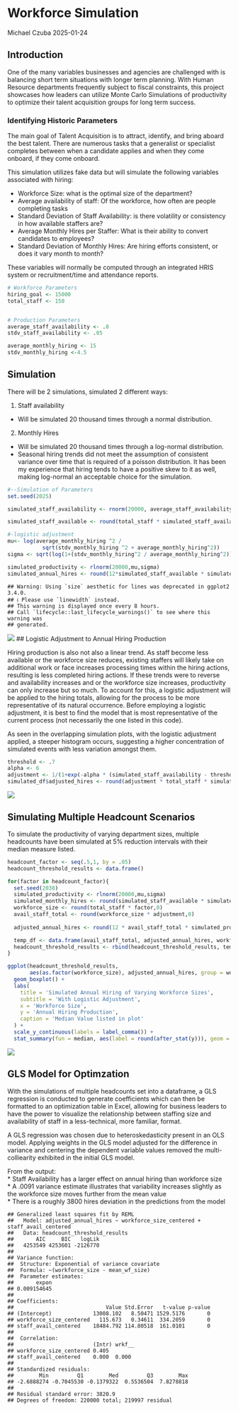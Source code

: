 Workforce Simulation
================
Michael Czuba
2025-01-24

## Introduction

One of the many variables businesses and agencies are challenged with is
balancing short term situations with longer term planning. With Human
Resource departments frequently subject to fiscal constraints, this
project showcases how leaders can utilize Monte Carlo Simulations of
productivity to optimize their talent acquisition groups for long term
success.

### Identifying Historic Parameters

The main goal of Talent Acquisition is to attract, identify, and bring
aboard the best talent. There are numerous tasks that a generalist or
specialist completes between when a candidate applies and when they come
onboard, if they come onboard.

This simulation utilizes fake data but will simulate the following
variables associated with hiring:

- Workforce Size: what is the optimal size of the department?
- Average availability of staff: Of the workforce, how often are people
  completing tasks
- Standard Deviation of Staff Availability: is there volatility or
  consistency in how available staffers are?
- Average Monthly Hires per Staffer: What is their ability to convert
  candidates to employees?
- Standard Deviation of Monthly Hires: Are hiring efforts consistent, or
  does it vary month to month?

These variables will normally be computed through an integrated HRIS
system or recruitment/time and attendance reports.

``` r
# Workforce Parameters
hiring_goal <- 15000
total_staff <- 150


# Production Parameters
average_staff_availability <- .8
stdv_staff_availability <- .05

average_monthly_hiring <- 15
stdv_monthly_hiring <-4.5
```

## Simulation

There will be 2 simulations, simulated 2 different ways:

1.  Staff availability

- Will be simulated 20 thousand times through a normal distribution.

2.  Monthly Hires

- Will be simulated 20 thousand times through a log-normal distribution.
- Seasonal hiring trends did not meet the assumption of consistent
  variance over time that is required of a poisson distribution. It has
  been my experience that hiring tends to have a positive skew to it as
  well, making log-normal an acceptable choice for the simulation.

``` r
#--Simulation of Parameters
set.seed(2025)

simulated_staff_availability <- rnorm(20000, average_staff_availability, stdv_staff_availability)

simulated_staff_available <- round(total_staff * simulated_staff_availability,0)

#-logistic adjustment 
mu<- log(average_monthly_hiring ^2 / 
           sqrt(stdv_monthly_hiring ^2 + average_monthly_hiring^2))
sigma <- sqrt(log(1+(stdv_monthly_hiring^2 / average_monthly_hiring^2)))

simulated_productivity <- rlnorm(20000,mu,sigma)
simulated_annual_hires <- round(12*simulated_staff_available * simulated_productivity,0)
```

    ## Warning: Using `size` aesthetic for lines was deprecated in ggplot2 3.4.0.
    ## ℹ Please use `linewidth` instead.
    ## This warning is displayed once every 8 hours.
    ## Call `lifecycle::last_lifecycle_warnings()` to see where this warning was
    ## generated.

![](README_figs/README-simulation_plot-1.png)<!-- --> \## Logistic
Adjustment to Annual Hiring Production

Hiring production is also not also a linear trend. As staff become less
available or the workforce size reduces, existing staffers will likely
take on additional work or face increases processing times within the
hiring actions, resulting is less completed hiring actions. If these
trends were to reverse and availability increases and or the workforce
size increases, productivity can only increase but so much. To account
for this, a logistic adjustment will be applied to the hiring totals,
allowing for the process to be more representative of its natural
occurrence. Before employing a logistic adjustment, it is best to find
the model that is most representative of the current process (not
necessarily the one listed in this code).

As seen in the overlapping simulation plots, with the logistic
adjustment applied, a steeper histogram occurs, suggesting a higher
concentration of simulated events with less variation amongst them.

``` r
threshold <- .7
alpha <- 6
adjustment <- 1/(1+exp(-alpha * (simulated_staff_availability - threshold)))
simulated_df$adjusted_hires <- round(adjustment * total_staff * simulated_productivity * 12 ,0)
```

![](README_figs/README-adjusted_plots-1.png)<!-- -->

## Simulating Multiple Headcount Scenarios

To simulate the productivity of varying department sizes, multiple
headcounts have been simulated at 5% reduction intervals with their
median measure listed.

``` r
headcount_factor <- seq(.5,1, by = .05)
headcount_threshold_results <- data.frame()

for(factor in headcount_factor){
  set.seed(2038)
  simulated_productivity <- rlnorm(20000,mu,sigma)
  simulated_monthly_hires <- round(simulated_staff_available * simulated_productivity,0)
  workforce_size <- round(total_staff * factor,0)
  avail_staff_total <- round(workforce_size * adjustment,0)
  
  adjusted_annual_hires <- round(12 * avail_staff_total * simulated_productivity,0)

  temp_df <- data.frame(avail_staff_total, adjusted_annual_hires, workforce_size, simulated_productivity)
  headcount_threshold_results <- rbind(headcount_threshold_results, temp_df)
}

ggplot(headcount_threshold_results, 
       aes(as.factor(workforce_size), adjusted_annual_hires, group = workforce_size)) +
  geom_boxplot() +
  labs(
    title = 'Simulated Annual Hiring of Varying Workforce Sizes',
    subtitle = 'With Logistic Adjustment',
    x = 'Workforce Size',
    y = 'Annual Hiring Production',
    caption = 'Median Value listed in plot'
  ) +
  scale_y_continuous(labels = label_comma()) +
  stat_summary(fun = median, aes(label = round(after_stat(y))), geom = 'text', vjust = 3)
```

![](README_figs/README-sim_multiple_headcounts-1.png)<!-- -->

## GLS Model for Optimzation

With the simulations of multiple headcounts set into a dataframe, a GLS
regression is conducted to generate coefficients which can then be
formatted to an optimization table in Excel, allowing for business
leaders to have the power to visualize the relationship between staffing
size and availability of staff in a less-technical, more familiar,
format.

A GLS regression was chosen due to heteroskedasticity present in an OLS
model. Applying weights in the GLS model adjusted for the difference in
variance and centering the dependent variable values removed the
multi-colliearity exhibited in the initial GLS model.

From the output:  
\* Staff Availability has a larger effect on annual hiring than
workforce size  
\* A .0091 variance estimate illustrates that variability increases
slightly as the workforce size moves further from the mean value  
\* There is a roughly 3800 hires deviation in the predictions from the
model

    ## Generalized least squares fit by REML
    ##   Model: adjusted_annual_hires ~ workforce_size_centered + staff_avail_centered 
    ##   Data: headcount_threshold_results 
    ##       AIC     BIC   logLik
    ##   4253549 4253601 -2126770
    ## 
    ## Variance function:
    ##  Structure: Exponential of variance covariate
    ##  Formula: ~(workforce_size - mean_wf_size) 
    ##  Parameter estimates:
    ##       expon 
    ## 0.009154645 
    ## 
    ## Coefficients:
    ##                             Value Std.Error   t-value p-value
    ## (Intercept)             13008.102   8.50471 1529.5176       0
    ## workforce_size_centered   115.673   0.34611  334.2059       0
    ## staff_avail_centered    18484.792 114.80518  161.0101       0
    ## 
    ##  Correlation: 
    ##                         (Intr) wrkf__
    ## workforce_size_centered 0.405        
    ## staff_avail_centered    0.000  0.000 
    ## 
    ## Standardized residuals:
    ##        Min         Q1        Med         Q3        Max 
    ## -2.6888274 -0.7045530 -0.1379322  0.5536504  7.8278818 
    ## 
    ## Residual standard error: 3820.9 
    ## Degrees of freedom: 220000 total; 219997 residual
